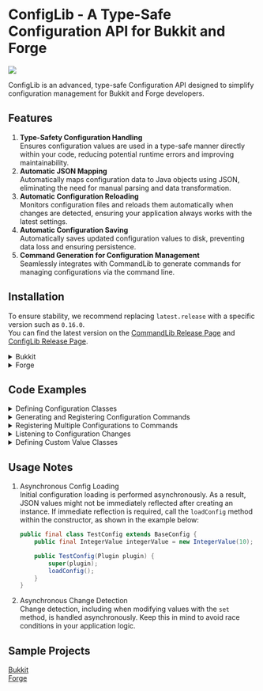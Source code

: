 # ConfigLib - A Type-Safe Configuration API for Bukkit and Forge

[![](https://jitpack.io/v/TeamKun/ConfigLib.svg)](https://jitpack.io/#TeamKun/ConfigLib)

ConfigLib is an advanced, type-safe Configuration API designed to simplify configuration management for Bukkit and Forge
developers.

## Features

1. **Type-Safety Configuration Handling**  
   Ensures configuration values are used in a type-safe manner directly within your code, reducing potential runtime
   errors and improving maintainability.
2. **Automatic JSON Mapping**  
   Automatically maps configuration data to Java objects using JSON, eliminating the need for manual parsing and data
   transformation.
3. **Automatic Configuration Reloading**  
   Monitors configuration files and reloads them automatically when changes are detected, ensuring your application
   always works with the latest settings.
4. **Automatic Configuration Saving**  
   Automatically saves updated configuration values to disk, preventing data loss and ensuring persistence.
5. **Command Generation for Configuration Management**  
   Seamlessly integrates with CommandLib to generate commands for managing configurations via the command line.

## Installation

To ensure stability, we recommend replacing `latest.release` with a specific version such as `0.16.0`.  
You can find the latest version on
the [CommandLib Release Page](https://github.com/TeamKun/CommandLib/releases)
and [ConfigLib Release Page](https://github.com/TeamKun/ConfigLib/releases).

<details>
  <summary>Bukkit</summary>

```groovy
plugins {
    id "com.github.johnrengelman.shadow" version "6.1.0"
}

repositories {
    maven { url 'https://jitpack.io' }
}

dependencies {
    implementation "com.github.TeamKun.CommandLib:bukkit:latest.release"
    implementation 'com.github.TeamKun.ConfigLib:bukkit:latest.release'
}

shadowJar {
    archiveFileName = "${rootProject.name}-${project.version}.jar"
    relocate "net.kunmc.lab.commandlib", "${project.group}.${project.name.toLowerCase()}.commandlib"
    relocate "net.kunmc.lab.configlib", "${project.group}.${project.name.toLowerCase()}.configlib"
}
tasks.build.dependsOn tasks.shadowJar
  ```

</details>

<details>
  <summary>Forge</summary>

```groovy
plugins {
    id "com.github.johnrengelman.shadow" version "6.1.0"
}

repositories {
    maven { url 'https://jitpack.io' }
}

dependencies {
    implementation "com.github.TeamKun.CommandLib:forge:latest.release"
    implementation "com.github.TeamKun.ConfigLib:forge:latest.release"
}

shadowJar {
    archiveFileName = "${rootProject.name}-${project.version}.jar"
    dependencies {
        include(dependency("com.github.TeamKun.CommandLib:forge:.*"))
        include(dependency("com.github.TeamKun.ConfigLib:forge:.*"))
    }
    relocate "net.kunmc.lab.commandlib", "${project.group}.${project.name.toLowerCase()}.commandlib"
    relocate "net.kunmc.lab.configlib", "${project.group}.${project.name.toLowerCase()}.configlib"
    finalizedBy("reobfShadowJar")
}

reobf {
    shadowJar {
    }
}
```

</details>

## Code Examples

<details>
<summary>Defining Configuration Classes</summary>

```java
public final class TestConfig extends BaseConfig {
    public final IntegerValue integerValue = new IntegerValue(10);
    public final StringValue stringValue = new StringValue("testValue");

    public TestConfig(Plugin plugin) {
        super(plugin);
    }
}
```

</details>

<details>
<summary>Generating and Registering Configuration Commands</summary>

```java
public final class TestPlugin extends JavaPlugin {
    public void onEnable() {
        TestConfig testConfig = new TestConfig(this);
        Command root = new Command("test") {
        };

        // The following commands will be generated:
        // /test config get <key> - Gets a specific configuration value.
        // /test config list - Gets all configuration values.
        // /test config modify <key> <value> - Sets a specific configuration value.
        // /test config reload - Reloads the configuration file. You may not need it because there's automatic reloading.
        root.addChildren(new ConfigCommandBuilder(testConfig).build());

        CommandLib.register(this, root);
    }
}
```

</details>

<details>
<summary>Registering Multiple Configurations to Commands</summary>

```java
public final class TestPlugin extends JavaPlugin {
    public void onEnable() {
        TestConfigA testConfigA = new TestConfigA(this);
        TestConfigB testConfigB = new TestConfigB(this);
        Command root = new Command("test") {
        };
        root.addChildren(new ConfigCommandBuilder(testConfigA).addConfig(testConfigB)
                                                              .build());

        CommandLib.register(this, root);
    }
}
```

</details>

<details>
<summary>Listening to Configuration Changes</summary>

```java
public final class TestConfig extends BaseConfig {
    public final IntegerValue integerValue = new IntegerValue(10).onModify(x -> {
        System.out.println("Changed integerValue to " + x);
    });

    public TestConfig(Plugin plugin) {
        super(plugin);
    }
}
```

</details>

<details>
<summary>Defining Custom Value Classes</summary>

In this section, we explain how to implement a custom `SingleValue` class and a custom `ListValue` class, based on the
following example class.

```java
// Represents a custom data structure with an integer and a string.
// Used as a value in the configuration.
class TestClass {
    private final int n;
    private final String s;

    public TestClass(int n, String s) {
        this.n = n;
        this.s = s;
    }

    @Override
    public String toString() {
        return "TestClass{" + "n=" + n + ", s='" + s + '\'' + '}';
    }
}
```

#### `SingleValue` Implementation

```java
// Custom SingleValue implementation for TestClass.
// Allows storing and manipulating a single instance of TestClass in configurations.
public final class TestClassValue extends SingleValue<TestClass, TestClassValue> {
    public TestClassValue(TestClass initialValue) {
        super(initialValue);
    }

    // Defines the arguments required to construct a TestClass instance.
    @Override
    protected void appendArgument(ArgumentBuilder builder) {
        builder.integerArgument("n");
        builder.stringArgument("s");
    }

    // Converts command arguments to a TestClass instance.
    @Override
    protected TestClass argumentToValue(List<Object> args, CommandContext ctx) {
        Integer n = ((Integer) args.get(0));
        String s = ((String) args.get(1));
        return new TestClass(n, s);
    }

    // Converts a TestClass instance to its string representation.
    // This string will be used for command completion suggestions and for get/list command results.
    @Override
    protected String valueToString(TestClass testClass) {
        return testClass.toString();
    }
}
```

#### `ListValue` Implementation

```java
// Custom ListValue implementation for TestClass.
// Allows managing a list of TestClass instances in configurations.
public final class TestClassListValue extends ListValue<TestClass, TestClassListValue> {
    public TestClassListValue(List<TestClass> initialValue) {
        super(initialValue);
    }

    // Defines the arguments required for the Add command.
    // These arguments will be used to construct a new TestClass instance and add it to the list.
    @Override
    protected void appendArgumentForAdd(ArgumentBuilder builder) {
        builder.integerArgument("n");
        builder.stringArgument("s");
    }

    // Converts command arguments to a new TestClass instance and adds it to the list.
    @Override
    protected List<TestClass> argumentToValueForAdd(String entryName, List<Object> args, CommandContext ctx) {
        Integer n = ((Integer) args.get(0));
        String s = ((String) args.get(1));
        return Collections.singletonList(new TestClass(n, s));
    }

    // Defines the arguments required for the Remove command.
    // These arguments will be used to identify which TestClass instance to remove from the list.
    @Override
    protected void appendArgumentForRemove(ArgumentBuilder builder) {
        builder.stringArgumentWith("target", option -> {
            option.suggestionAction(sb -> {
                for (TestClass v : value) {
                    sb.suggest(v.toString());
                }
            });
        }, StringArgument.Type.PHRASE_QUOTED);
    }

    // Finds and returns a TestClass instance to remove based on user input.
    @Override
    protected List<TestClass> argumentToValueForRemove(String entryName, List<Object> argument, CommandContext ctx) {
        String input = ((String) argument.get(0));
        TestClass target = value.stream()
                                .filter(x -> {
                                    return x.toString()
                                            .equals(input);
                                })
                                .findFirst()
                                .orElseThrow(RuntimeException::new);
        return Collections.singletonList(target);
    }

    // Converts a TestClass instance to its string representation.
    // This string will be used for command completion suggestions and for get/list command results.
    @Override
    protected String elementToString(TestClass testClass) {
        return testClass.toString();
    }
}
```

These custom Value classes can be used in the same way as built-in Value classes.

```java
public final class TestConfig extends BaseConfig {
    public final TestClassValue testClassValue = new TestClassValue(null);
    public final TestClassListValue testClassListValue = new TestClassListValue(new ArrayList<>());

    public TestConfig(Plugin plugin) {
        super(plugin);
    }
}
```

</details>

## Usage Notes

1. Asynchronous Config Loading  
   Initial configuration loading is performed asynchronously. As a result, JSON values might not be immediately reflected
   after creating an instance. If immediate reflection is required, call the `loadConfig` method within the constructor,
   as shown in the example below:
    ```java
    public final class TestConfig extends BaseConfig {
        public final IntegerValue integerValue = new IntegerValue(10);

        public TestConfig(Plugin plugin) {
            super(plugin);
            loadConfig();
        }
    }
    ```
2. Asynchronous Change Detection  
   Change detection, including when modifying values with the `set` method, is handled asynchronously. Keep this in mind
   to avoid race conditions in your application logic.

## Sample Projects

[Bukkit](./sample/bukkit/src/main/java/net/kunmc/lab/sampleplugin)  
[Forge](./sample/forge/src/main/java/net/kunmc/lab/samplemod)
